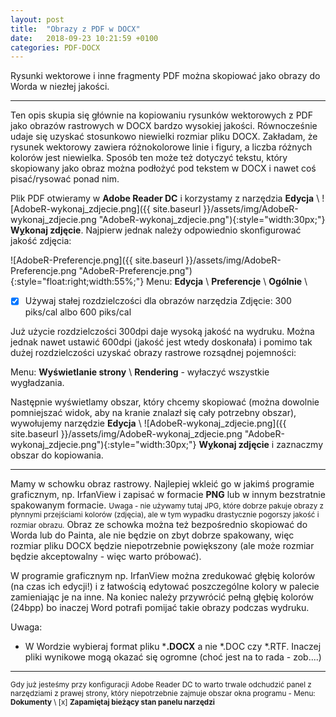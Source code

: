 ```yaml
---
layout: post
title:  "Obrazy z PDF w DOCX"
date:   2018-09-23 10:21:59 +0100
categories: PDF-DOCX
---
```


Rysunki wektorowe i inne fragmenty PDF można skopiować jako obrazy do Worda w niezłej jakości.

- - - -
Ten opis skupia się głównie na kopiowaniu rysunków wektorowych z PDF jako obrazów rastrowych w DOCX bardzo wysokiej jakości. Równocześnie udaje się uzyskać stosunkowo niewielki rozmiar pliku DOCX.
Zakładam, że rysunek wektorowy zawiera różnokolorowe linie i figury, a liczba różnych kolorów jest niewielka. Sposób ten może też dotyczyć tekstu, który skopiowany jako obraz można podłożyć pod tekstem w DOCX i nawet coś pisać/rysować ponad nim.

Plik PDF otwieramy w **Adobe Reader DC** i korzystamy z narzędzia   **Edycja** \ ![AdobeR-wykonaj_zdjecie.png]({{ site.baseurl }}/assets/img/AdobeR-wykonaj_zdjecie.png "AdobeR-wykonaj_zdjecie.png"){:style="width:30px;"} **W<u>y</u>konaj zdjęcie**. Najpierw jednak należy odpowiednio skonfigurować jakość zdjęcia:

![AdobeR-Preferencje.png]({{ site.baseurl }}/assets/img/AdobeR-Preferencje.png "AdobeR-Preferencje.png"){:style="float:right;width:55%;"}
Menu: **Edycja** \ **Preferencje** \ **Ogólnie** \
- [x] Używaj stałej rozdzielczości dla obrazów narzędzia Zdjęcie: 300 piks/cal albo 600 piks/cal 

Już użycie rozdzielczości 300dpi daje wysoką jakość na wydruku. Można jednak nawet ustawić 600dpi (jakość jest wtedy doskonała) i pomimo tak dużej rozdzielczości uzyskać obrazy rastrowe rozsądnej pojemności:

Menu: **Wyświetlanie strony** \ **Rendering** - wyłaczyć wszystkie wygładzania.

Następnie wyświetlamy obszar, który chcemy skopiować (można dowolnie pomniejszać widok, aby na kranie znalazł się cały potrzebny obszar), wywołujemy
narzędzie   **Edycja** \ ![AdobeR-wykonaj_zdjecie.png]({{ site.baseurl }}/assets/img/AdobeR-wykonaj_zdjecie.png "AdobeR-wykonaj_zdjecie.png"){:style="width:30px;"} **W<u>y</u>konaj zdjęcie** i zaznaczmy obszar do kopiowania.

- - - - -

Mamy w schowku obraz rastrowy. Najlepiej wkleić go w jakimś programie graficznym, np. IrfanView i zapisać w formacie **PNG** lub w innym bezstratnie spakowanym formacie. <small>Uwaga - nie używamy tutaj JPG, które dobrze pakuje obrazy z płynnymi przejściami kolorów (zdjęcia), ale w tym wypadku drastycznie pogorszy jakość i rozmiar obrazu.</small> Obraz ze schowka można też bezpośrednio skopiować do Worda lub do Painta, ale nie będzie on zbyt dobrze spakowany, więc rozmiar pliku DOCX będzie niepotrzebnie powiększony (ale może rozmiar będzie akceptowalny - więc warto próbować).

W programie graficznym np. IrfanView można zredukować głębię kolorów  (na czas ich edycji!) i z łatwością edytować poszczególne kolory w palecie zamieniając je na inne. Na koniec należy przywrócić pełną głębię kolorów (24bpp) bo inaczej Word potrafi pomijać takie obrazy podczas wydruku.


Uwaga:
* W Wordzie wybieraj format pliku ***.DOCX** a nie *.DOC czy *.RTF. Inaczej pliki wynikowe mogą okazać się ogromne (choć jest na to rada - zob....)

- - - - -

<small> Gdy już jesteśmy przy konfiguracji Adobe Reader DC to warto trwale odchudzić panel z narzędziami z prawej strony, który niepotrzebnie zajmuje obszar okna programu - Menu: **Dokumenty** \ [x] **Zapamiętaj bieżący stan panelu narzędzi**</small>